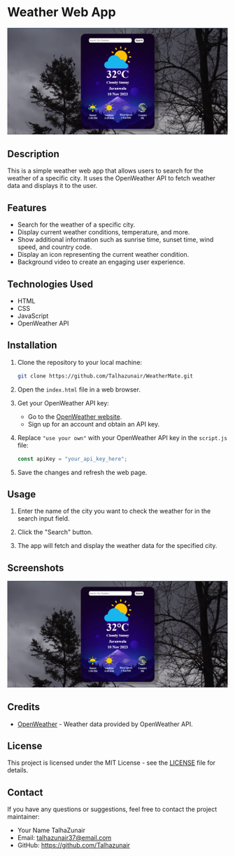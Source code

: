 # Weather Web App

![Weather App Screenshot](/Screenshot.png)

## Description

This is a simple weather web app that allows users to search for the weather of a specific city. It uses the OpenWeather API to fetch weather data and displays it to the user.

## Features

- Search for the weather of a specific city.
- Display current weather conditions, temperature, and more.
- Show additional information such as sunrise time, sunset time, wind speed, and country code.
- Display an icon representing the current weather condition.
- Background video to create an engaging user experience.

## Technologies Used

- HTML
- CSS
- JavaScript
- OpenWeather API

## Installation

1. Clone the repository to your local machine:

   ```bash
   git clone https://github.com/Talhazunair/WeatherMate.git
   ```

2. Open the `index.html` file in a web browser.

3. Get your OpenWeather API key:

   - Go to the [OpenWeather website](https://openweathermap.org/).
   - Sign up for an account and obtain an API key.

4. Replace `"use your own"` with your OpenWeather API key in the `script.js` file:

   ```javascript
   const apiKey = "your_api_key_here";
   ```

5. Save the changes and refresh the web page.

## Usage

1. Enter the name of the city you want to check the weather for in the search input field.

2. Click the "Search" button.

3. The app will fetch and display the weather data for the specified city.

## Screenshots

![Weather App Screenshot](/screenshot.png)

## Credits

- [OpenWeather](https://openweathermap.org/) - Weather data provided by OpenWeather API.

## License

This project is licensed under the MIT License - see the [LICENSE](LICENSE) file for details.

## Contact

If you have any questions or suggestions, feel free to contact the project maintainer:

- Your Name TalhaZunair
- Email: talhazunair37@email.com
- GitHub: https://github.com/Talhazunair
